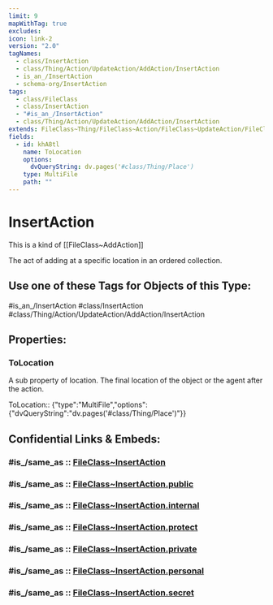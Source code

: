 ```yaml
---
limit: 9
mapWithTag: true
excludes: 
icon: link-2
version: "2.0"
tagNames:
  - class/InsertAction
  - class/Thing/Action/UpdateAction/AddAction/InsertAction
  - is_an_/InsertAction
  - schema-org/InsertAction
tags:
  - class/FileClass
  - class/InsertAction
  - "#is_an_/InsertAction"
  - class/Thing/Action/UpdateAction/AddAction/InsertAction
extends: FileClass~Thing/FileClass~Action/FileClass~UpdateAction/FileClass~AddAction
fields:
  - id: khA8tl
    name: ToLocation
    options:
      dvQueryString: dv.pages('#class/Thing/Place')
    type: MultiFile
    path: ""
---
```


# InsertAction
This is a kind of [[FileClass~AddAction]]

The act of adding at a specific location in an ordered collection.


## Use one of these Tags for Objects of this Type:

#is_an_/InsertAction
#class/InsertAction
#class/Thing/Action/UpdateAction/AddAction/InsertAction

## Properties:

### ToLocation
A sub property of location. The final location of the object or the agent after the action.

ToLocation:: {"type":"MultiFile","options":{"dvQueryString":"dv.pages('#class/Thing/Place')"}}


## Confidential Links & Embeds: 

### #is_/same_as :: [FileClass~InsertAction](/_Standards/fileClass/FileClass~Thing/FileClass~Action/FileClass~UpdateAction/FileClass~AddAction/FileClass~InsertAction.md) 

### #is_/same_as :: [FileClass~InsertAction.public](/_public/fileClass/FileClass~Thing/FileClass~Action/FileClass~UpdateAction/FileClass~AddAction/FileClass~InsertAction.public.md) 

### #is_/same_as :: [FileClass~InsertAction.internal](/_internal/fileClass/FileClass~Thing/FileClass~Action/FileClass~UpdateAction/FileClass~AddAction/FileClass~InsertAction.internal.md) 

### #is_/same_as :: [FileClass~InsertAction.protect](/_protect/fileClass/FileClass~Thing/FileClass~Action/FileClass~UpdateAction/FileClass~AddAction/FileClass~InsertAction.protect.md) 

### #is_/same_as :: [FileClass~InsertAction.private](/_private/fileClass/FileClass~Thing/FileClass~Action/FileClass~UpdateAction/FileClass~AddAction/FileClass~InsertAction.private.md) 

### #is_/same_as :: [FileClass~InsertAction.personal](/_personal/fileClass/FileClass~Thing/FileClass~Action/FileClass~UpdateAction/FileClass~AddAction/FileClass~InsertAction.personal.md) 

### #is_/same_as :: [FileClass~InsertAction.secret](/_secret/fileClass/FileClass~Thing/FileClass~Action/FileClass~UpdateAction/FileClass~AddAction/FileClass~InsertAction.secret.md)

